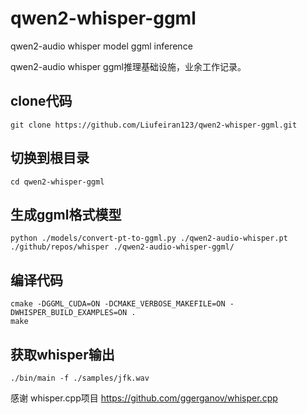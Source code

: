 # qwen2-whisper-ggml
qwen2-audio whisper model ggml inference

qwen2-audio whisper ggml推理基础设施，业余工作记录。

## clone代码
```
git clone https://github.com/Liufeiran123/qwen2-whisper-ggml.git
```

## 切换到根目录
```
cd qwen2-whisper-ggml
```

## 生成ggml格式模型
```
python ./models/convert-pt-to-ggml.py ./qwen2-audio-whisper.pt ./github/repos/whisper ./qwen2-audio-whisper-ggml/
```

## 编译代码

```
cmake -DGGML_CUDA=ON -DCMAKE_VERBOSE_MAKEFILE=ON -DWHISPER_BUILD_EXAMPLES=ON .
make
```

## 获取whisper输出
```
./bin/main -f ./samples/jfk.wav
```

感谢
whisper.cpp项目
https://github.com/ggerganov/whisper.cpp
